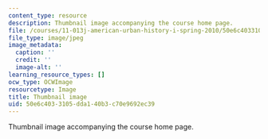 ```yaml
---
content_type: resource
description: Thumbnail image accompanying the course home page.
file: /courses/11-013j-american-urban-history-i-spring-2010/50e6c4033105dda140b3c70e9692ec39_11-013js05-th.jpg
file_type: image/jpeg
image_metadata:
  caption: ''
  credit: ''
  image-alt: ''
learning_resource_types: []
ocw_type: OCWImage
resourcetype: Image
title: Thumbnail image
uid: 50e6c403-3105-dda1-40b3-c70e9692ec39
---
```

Thumbnail image accompanying the course home page.

